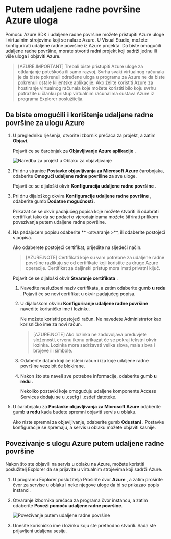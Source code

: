 <properties 
   pageTitle="Putem udaljene radne površine Azure uloga | Microsoft Azure"
   description="Putem udaljene radne površine Azure uloga"
   services="visual-studio-online"
   documentationCenter="na"
   authors="TomArcher"
   manager="douge"
   editor="" />
<tags 
   ms.service="multiple"
   ms.devlang="multiple"
   ms.topic="article"
   ms.tgt_pltfrm="na"
   ms.workload="na"
   ms.date="08/15/2016"
   ms.author="tarcher" />

# <a name="using-remote-desktop-with-azure-roles"></a>Putem udaljene radne površine Azure uloga

Pomoću Azure SDK i udaljene radne površine možete pristupiti Azure uloge i virtualnim strojevima koji se nalaze Azure. U Visual Studio, možete konfigurirati udaljene radne površine iz Azure projekta. Da biste omogućili udaljene radne površine, morate stvoriti radni projekt koji sadrži jednu ili više uloga i objaviti Azure.

>[AZURE.IMPORTANT] Trebali biste pristupiti Azure uloge za otklanjanje poteškoća ili samo razvoj. Svrha svaki virtualnog računala je da biste pokrenuli određene uloga u programu za Azure ne da biste pokrenuli ostale klijentske aplikacije. Ako želite koristiti Azure za hostiranje virtualnog računala koje možete koristiti bilo koju svrhu potražite u članku pristup virtualnim računalima sustava Azure iz programa Explorer poslužitelja.

## <a name="to-enable-and-use-remote-desktop-for-an-azure-role"></a>Da biste omogućili i korištenje udaljene radne površine za ulogu Azure

1. U pregledniku rješenja, otvorite izbornik prečaca za projekt, a zatim **Objavi**.

    Pojavit će se čarobnjak za **Objavljivanje Azure aplikacije** .

    ![Naredba za projekt u Oblaku za objavljivanje](./media/vs-azure-tools-remote-desktop-roles/IC799161.png)

1. Pri dnu stranice **Postavke objavljivanja za Microsoft Azure** čarobnjaka, odaberite **Omogući udaljene radne površine** za sve uloge. 

    Pojavit će se dijaloški okvir **Konfiguracija udaljene radne površine** .

1. Pri dnu dijaloškog okvira **Konfiguracije udaljene radne površine** , odaberite gumb **Dodatne mogućnosti** . 
 
    Prikazat će se okvir padajućeg popisa koje možete stvoriti ili odabrati certifikat tako da se podaci o vjerodajnicama možete šifrirati prilikom povezivanja putem udaljene radne površine.

1. Na padajućem popisu odaberite ** &lt;stvaranje >**, ili odaberite postojeći s popisa. 

    Ako odaberete postojeći certifikat, prijeđite na sljedeći način.

    >[AZURE.NOTE] Certifikati koje su vam potrebne za udaljene radne površine razlikuju se od certifikate koji koristite za druge Azure operacije. Certifikat za daljinski pristup mora imati privatni ključ.

    Pojavit će se dijaloški okvir **Stvaranje certifikata** .

    1. Navedite neslužbeni naziv certifikata, a zatim odaberite gumb **u redu** . Pojavit će se novi certifikat u okvir padajućeg popisa.

    1. U dijaloškom okviru **Konfiguriranje udaljene radne površine** navedite korisničko ime i lozinku.
    
        Ne možete koristiti postojeći račun. Ne navedete Administrator kao korisničko ime za novi račun.

        >[AZURE.NOTE] Ako lozinka ne zadovoljava preduvjete složenosti, crvenu ikonu prikazat će se pokraj tekstni okvir lozinka. Lozinka mora sadržavati velika slova, mala slova i brojeve ili simbole.

    1. Odaberite datum koji će isteći račun i iza koje udaljene radne površine veze bit će blokirane.

    1. Nakon što ste naveli sve potrebne informacije, odaberite gumb **u redu** .
    
        Nekoliko postavki koje omogućuju udaljene komponente Access Services dodaju se u .cscfg i .csdef datoteke.

1. U čarobnjaku za **Postavke objavljivanja za Microsoft Azure** odaberite gumb **u redu** kada budete spremni objaviti servis u oblaku.

    Ako niste spremni za objavljivanje, odaberite gumb **Odustani** . Postavke konfiguracije se spremaju, a servis u oblaku možete objaviti kasnije.

## <a name="connect-to-an-azure-role-by-using-remote-desktop"></a>Povezivanje s ulogu Azure putem udaljene radne površine

Nakon što ste objavili na servis u oblaku na Azure, možete koristiti poslužitelj Explorer da se prijavite u virtualnim strojevima koji sadrži Azure. 

1. U programu Explorer poslužitelja Proširite čvor **Azure** , a zatim proširite čvor za servise u oblaku i neke njegove uloge da bi se prikazao popis instanci.

1. Otvaranje izbornika prečaca za programa čvor instancu, a zatim odaberite **Poveži pomoću udaljene radne površine**.

    ![Povezivanje putem udaljene radne površine](./media/vs-azure-tools-remote-desktop-roles/IC799162.png)

1. Unesite korisničko ime i lozinku koju ste prethodno stvorili. Sada ste prijavljeni udaljenu sesiju.


